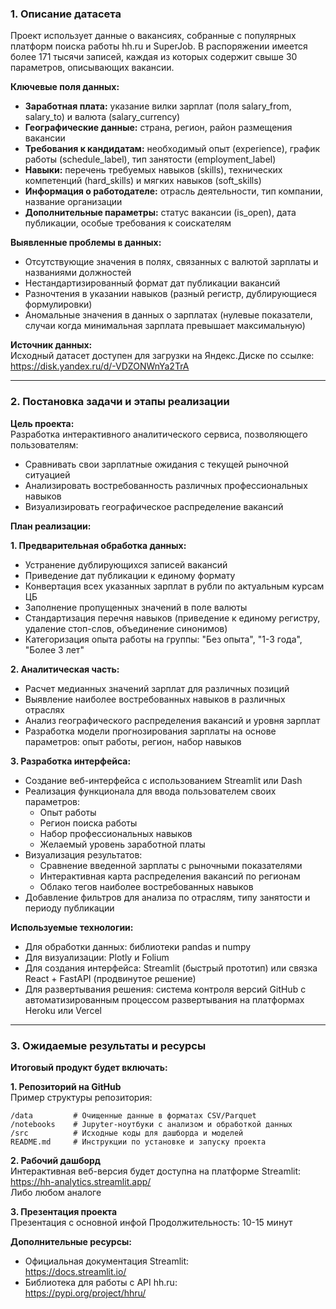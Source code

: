 ### **1. Описание датасета**  

Проект использует данные о вакансиях, собранные с популярных платформ поиска работы hh.ru и SuperJob. В распоряжении имеется более 171 тысячи записей, каждая из которых содержит свыше 30 параметров, описывающих вакансии.  

**Ключевые поля данных:**  
- **Заработная плата:** указание вилки зарплат (поля salary_from, salary_to) и валюта (salary_currency)  
- **Географические данные:** страна, регион, район размещения вакансии  
- **Требования к кандидатам:** необходимый опыт (experience), график работы (schedule_label), тип занятости (employment_label)  
- **Навыки:** перечень требуемых навыков (skills), технических компетенций (hard_skills) и мягких навыков (soft_skills)  
- **Информация о работодателе:** отрасль деятельности, тип компании, название организации  
- **Дополнительные параметры:** статус вакансии (is_open), дата публикации, особые требования к соискателям  

**Выявленные проблемы в данных:**  
- Отсутствующие значения в полях, связанных с валютой зарплаты и названиями должностей  
- Нестандартизированный формат дат публикации вакансий  
- Разночтения в указании навыков (разный регистр, дублирующиеся формулировки)  
- Аномальные значения в данных о зарплатах (нулевые показатели, случаи когда минимальная зарплата превышает максимальную)  

**Источник данных:**  
Исходный датасет доступен для загрузки на Яндекс.Диске по ссылке:  
https://disk.yandex.ru/d/-VDZONWnYa2TrA  

---

### **2. Постановка задачи и этапы реализации**  

**Цель проекта:**  
Разработка интерактивного аналитического сервиса, позволяющего пользователям:  
- Сравнивать свои зарплатные ожидания с текущей рыночной ситуацией  
- Анализировать востребованность различных профессиональных навыков  
- Визуализировать географическое распределение вакансий  

**План реализации:**  

**1. Предварительная обработка данных:**  
- Устранение дублирующихся записей вакансий  
- Приведение дат публикации к единому формату  
- Конвертация всех указанных зарплат в рубли по актуальным курсам ЦБ  
- Заполнение пропущенных значений в поле валюты  
- Стандартизация перечня навыков (приведение к единому регистру, удаление стоп-слов, объединение синонимов)  
- Категоризация опыта работы на группы: "Без опыта", "1-3 года", "Более 3 лет"  

**2. Аналитическая часть:**  
- Расчет медианных значений зарплат для различных позиций  
- Выявление наиболее востребованных навыков в различных отраслях  
- Анализ географического распределения вакансий и уровня зарплат  
- Разработка модели прогнозирования зарплаты на основе параметров: опыт работы, регион, набор навыков  

**3. Разработка интерфейса:**  
- Создание веб-интерфейса с использованием Streamlit или Dash  
- Реализация функционала для ввода пользователем своих параметров:  
  - Опыт работы  
  - Регион поиска работы  
  - Набор профессиональных навыков  
  - Желаемый уровень заработной платы  
- Визуализация результатов:  
  - Сравнение введенной зарплаты с рыночными показателями  
  - Интерактивная карта распределения вакансий по регионам  
  - Облако тегов наиболее востребованных навыков  
- Добавление фильтров для анализа по отраслям, типу занятости и периоду публикации  

**Используемые технологии:**  
- Для обработки данных: библиотеки pandas и numpy  
- Для визуализации: Plotly и Folium  
- Для создания интерфейса: Streamlit (быстрый прототип) или связка React + FastAPI (продвинутое решение)  
- Для развертывания решения: система контроля версий GitHub с автоматизированным процессом развертывания на платформах Heroku или Vercel  

---

### **3. Ожидаемые результаты и ресурсы**  

**Итоговый продукт будет включать:**  

**1. Репозиторий на GitHub**  
Пример структуры репозитория:  
```
/data         # Очищенные данные в форматах CSV/Parquet  
/notebooks    # Jupyter-ноутбуки с анализом и обработкой данных  
/src          # Исходные коды для дашборда и моделей  
README.md     # Инструкции по установке и запуску проекта  
```

**2. Рабочий дашборд**  
Интерактивная веб-версия будет доступна на платформе Streamlit:  
https://hh-analytics.streamlit.app/  
Либо любом аналоге

**3. Презентация проекта**  
Презентация с основной инфой 
Продолжительность: 10-15 минут  


**Дополнительные ресурсы:**  
- Официальная документация Streamlit:  
https://docs.streamlit.io/  
- Библиотека для работы с API hh.ru:  
https://pypi.org/project/hhru/  
